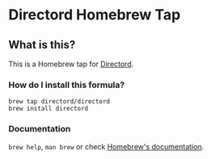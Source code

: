 # Directord Homebrew Tap

## What is this?

This is a Homebrew tap for [Directord](https://directord.com).

### How do I install this formula?

``` shell
brew tap directord/directord
brew install directord
```

### Documentation

`brew help`, `man brew` or check [Homebrew's documentation](https://docs.brew.sh).
